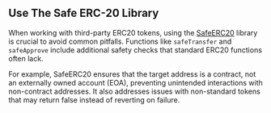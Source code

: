 ## Use The Safe ERC-20 Library

When working with third-party ERC20 tokens, using the [SafeERC20](https://github.com/OpenZeppelin/openzeppelin-contracts/blob/master/contracts/token/ERC20/utils/SafeERC20.sol) library is crucial to avoid common pitfalls. Functions like `safeTransfer` and `safeApprove` include additional safety checks that standard ERC20 functions often lack. 

For example, SafeERC20 ensures that the target address is a contract, not an externally owned account (EOA), preventing unintended interactions with non-contract addresses. It also addresses issues with non-standard tokens that may return false instead of reverting on failure.
